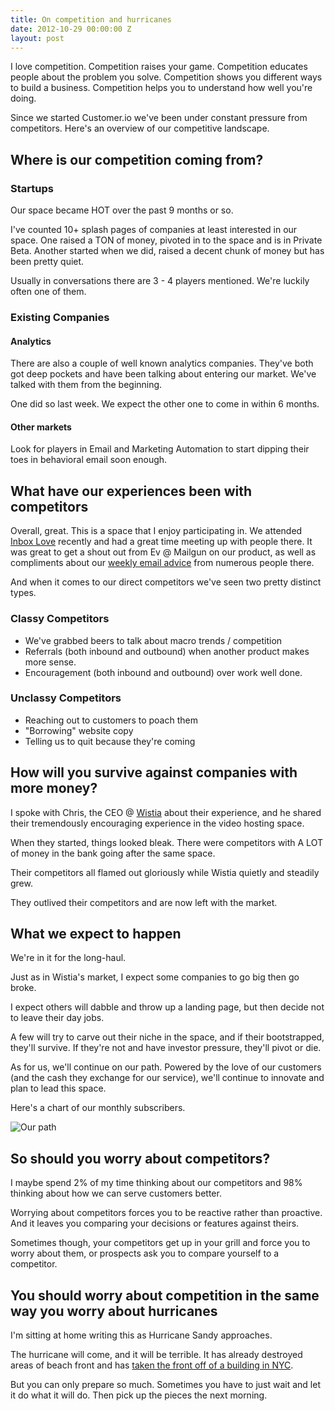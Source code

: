 ```yaml
---
title: On competition and hurricanes
date: 2012-10-29 00:00:00 Z
layout: post
---
```


I love competition. Competition raises your game. Competition educates people about the problem you solve. Competition shows you different ways to build a business. Competition helps you to understand how well you're doing.

Since we started Customer.io we've been under constant pressure from competitors. Here's an overview of our competitive landscape.

## Where is our competition coming from?

### Startups

Our space became HOT over the past 9 months or so.

I've counted 10+ splash pages of companies at least interested in our space. One raised a TON of money, pivoted in to the space and is in Private Beta. Another started when we did, raised a decent chunk of money but has been pretty quiet. 

Usually in conversations there are 3 - 4 players mentioned. We're luckily often one of them.

### Existing Companies

#### Analytics

There are also a couple of well known analytics companies. They've both got deep pockets and have been talking about entering our market. We've talked with them from the beginning. 

One did so last week. We expect the other one to come in within 6 months.

#### Other markets

Look for players in Email and Marketing Automation to start dipping their toes in behavioral email soon enough.

## What have our experiences been with competitors

Overall, great. This is a space that I enjoy participating in. We attended [Inbox Love](http://inboxlove.com) recently and had a great time meeting up with people there. It was great to get a shout out from Ev @ Mailgun on our product, as well as compliments about our [weekly email advice](http://customer.io/learn-to-write-better-emails.html) from numerous people there.

And when it comes to our direct competitors we've seen two pretty distinct types.

### Classy Competitors

* We've grabbed beers to talk about macro trends / competition
* Referrals (both inbound and outbound) when another product makes more sense.
* Encouragement (both inbound and outbound) over work well done.

### Unclassy Competitors

* Reaching out to customers to poach them
* "Borrowing" website copy
* Telling us to quit because they're coming

## How will you survive against companies with more money?

I spoke with Chris, the CEO @ [Wistia](http://wistia.com) about their experience, and he shared their tremendously encouraging experience in the video hosting space. 

When they started, things looked bleak. There were competitors with A LOT of money in the bank going after the same space.

Their competitors all flamed out gloriously while Wistia quietly and steadily grew. 

They outlived their competitors and are now left with the market.

## What we expect to happen

We're in it for the long-haul. 

Just as in Wistia's market, I expect some companies to go big then go broke.

I expect others will dabble and throw up a landing page, but then decide not to leave their day jobs. 

A few will try to carve out their niche in the space, and if their bootstrapped, they'll survive. If they're not and have investor pressure, they'll pivot or die.

As for us, we'll continue on our path. Powered by the love of our customers (and the cash they exchange for our service), we'll continue to innovate and plan to lead this space.

Here's a chart of our monthly subscribers.

![Our path](http://dl.dropbox.com/u/2454/Slingshot/Pictures/Recurring-Subscriptions.png)

## So should you worry about competitors?

I maybe spend 2% of my time thinking about our competitors and 98% thinking about how we can serve customers better. 

Worrying about competitors forces you to be reactive rather than proactive. And it leaves you comparing your decisions or features against theirs.

Sometimes though, your competitors get up in your grill and force you to worry about them, or prospects ask you to compare yourself to a competitor.

## You should worry about competition in the same way you worry about hurricanes

I'm sitting at home writing this as Hurricane Sandy approaches. 

The hurricane will come, and it will be terrible. It has already destroyed areas of beach front and has [taken the front off of a building in NYC](http://instagram.com/p/RYj-EsgbhB/).

But you can only prepare so much. Sometimes you have to just wait and let it do what it will do. Then pick up the pieces the next morning.


 

